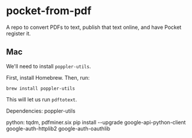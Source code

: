 # pocket-from-pdf

A repo to convert PDFs to text, publish that text online, and have Pocket register it.

## Mac

We'll need to install `poppler-utils`.

First, install Homebrew. Then, run:

```
brew install poppler-utils
```

This will let us run `pdftotext`.

Dependencies:
poppler-utils

python:
tqdm, pdfminer.six
pip install --upgrade google-api-python-client google-auth-httplib2 google-auth-oauthlib
